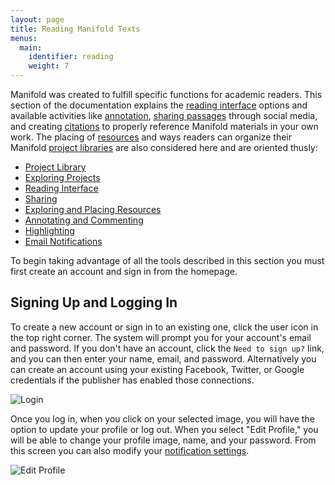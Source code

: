 ```yaml
---
layout: page
title: Reading Manifold Texts
menus:
  main:
    identifier: reading
    weight: 7
---
```


Manifold was created to fulfill specific functions for academic readers. This section of the documentation explains the [reading interface](/docs/reading/interface) options and available activities like [annotation](/docs/reading/annotating), [sharing passages](/docs/reading/sharing) through social media, and creating [citations](/docs/reading/sharing.html#cite) to properly reference Manifold materials in your own work. The placing of [resources](/docs/reading/placing) and ways readers can organize their Manifold [project libraries](/docs/reading/library) are also considered here and are oriented thusly:

- [Project Library](/docs/reading/library)
- [Exploring Projects](/docs/reading/projects)
- [Reading Interface](/docs/reading/interface)
- [Sharing](/docs/reading/sharing)
- [Exploring and Placing Resources](/docs/reading/placing)
- [Annotating and Commenting](/docs/reading/annotating)
- [Highlighting](/docs/reading/highlighting)
- [Email Notifications](/docs/reading/notifications)

To begin taking advantage of all the tools described in this section you must first create an account and sign in from the homepage.

## Signing Up and Logging In

To create a new account or sign in to an existing one, click the user icon in the top right corner. The system will prompt you for your account's email and password. If you don't have an account, click the `Need to sign up?` link, and you can then enter your name, email, and password. Alternatively you can create an account using your existing Facebook, Twitter, or Google credentials if the publisher has enabled those connections.

![Login](/docs/assets/reading/login.png)

Once you log in, when you click on your selected image, you will have the option to update your profile or log out. When you select "Edit Profile," you will be able to change your profile image, name, and your password. From this screen you can also modify your [notification settings](/docs/reading/notifications).

![Edit Profile](/docs/assets/reading/profile.png)
